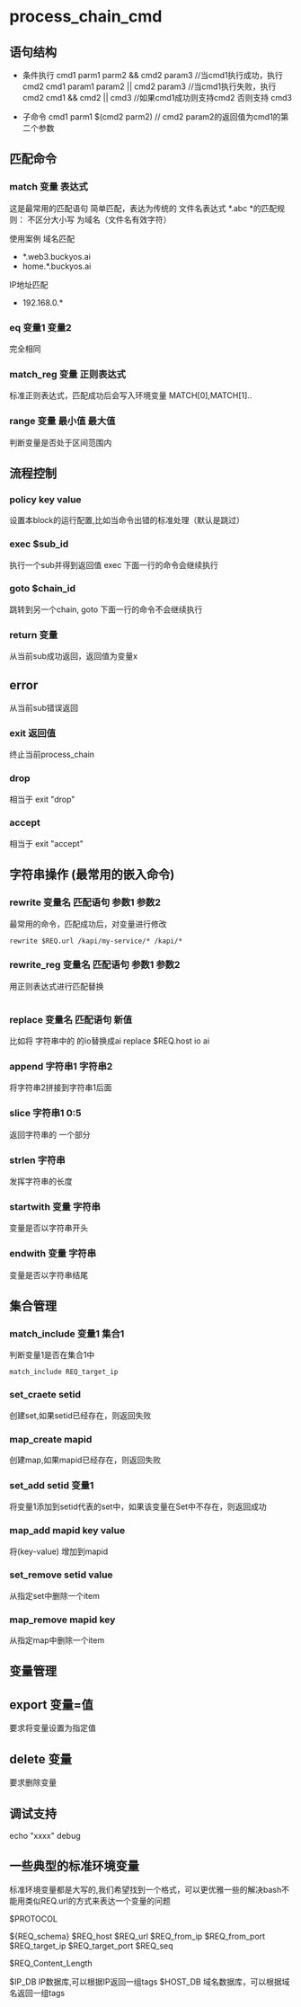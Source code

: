 # process_chain_cmd

## 语句结构

- 条件执行
cmd1 parm1 parm2 && cmd2 param3 //当cmd1执行成功，执行cmd2
cmd1 param1 param2 || cmd2 param3 //当cmd1执行失败，执行cmd2
cmd1 && cmd2 || cmd3 //如果cmd1成功则支持cmd2 否则支持 cmd3

- 子命令
cmd1 parm1 $(cmd2 parm2) // cmd2 param2的返回值为cmd1的第二个参数

## 匹配命令

### match 变量 表达式
这是最常用的匹配语句
简单匹配，表达为传统的 文件名表达式 *.abc
*的匹配规则：
    不区分大小写
    为域名（文件名有效字符）

使用案例
域名匹配  
- *.web3.buckyos.ai
- home.*.buckyos.ai

IP地址匹配
- 192.168.0.*

### eq 变量1 变量2
完全相同

### match_reg 变量 正则表达式
标准正则表达式，匹配成功后会写入环境变量 MATCH[0],MATCH[1].. 

### range 变量 最小值 最大值
判断变量是否处于区间范围内

## 流程控制
### policy key value
设置本block的运行配置,比如当命令出错的标准处理（默认是跳过）

### exec $sub_id
执行一个sub并得到返回值
exec 下面一行的命令会继续执行

### goto $chain_id
跳转到另一个chain,
goto 下面一行的命令不会继续执行

### return 变量
从当前sub成功返回，返回值为变量x

## error
从当前sub错误返回

### exit 返回值
终止当前process_chain 

### drop 
相当于 exit "drop"

### accept
相当于 exit "accept"

## 字符串操作 (最常用的嵌入命令)

### rewrite 变量名 匹配语句 参数1 参数2
最常用的命令，匹配成功后，对变量进行修改
```
rewrite $REQ.url /kapi/my-service/* /kapi/*
```

### rewrite_reg 变量名 匹配语句 参数1 参数2
用正则表达式进行匹配替换
```
```

### replace 变量名 匹配语句 新值
比如将 字符串中的 的io替换成ai
replace $REQ.host io ai

### append 字符串1 字符串2
将字符串2拼接到字符串1后面

### slice 字符串1 0:5
返回字符串的 一个部分

### strlen 字符串
发挥字符串的长度

### startwith 变量 字符串
变量是否以字符串开头

### endwith 变量 字符串
变量是否以字符串结尾


## 集合管理

### match_include 变量1 集合1
判断变量1是否在集合1中
```
match_include REQ_target_ip
```
### set_craete setid
创建set,如果setid已经存在，则返回失败

### map_create mapid
创建map,如果mapid已经存在，则返回失败

### set_add setid 变量1
将变量1添加到setid代表的set中，如果该变量在Set中不存在，则返回成功

### map_add mapid key value
将(key-value) 增加到mapid

### set_remove setid value
从指定set中删除一个item

### map_remove mapid key
从指定map中删除一个item


## 变量管理

## export 变量=值
要求将变量设置为指定值

## delete 变量
要求删除变量

## 调试支持
echo "xxxx" debug

## 一些典型的标准环境变量
标准环境变量都是大写的,我们希望找到一个格式，可以更优雅一些的解决bash不能用类似REQ.url的方式来表达一个变量的问题

$PROTOCOL

${REQ_schema}
$REQ_host
$REQ_url
$REQ_from_ip
$REQ_from_port
$REQ_target_ip
$REQ_target_port
$REQ_seq

$REQ_Content_Length

$IP_DB IP数据库,可以根据IP返回一组tags
$HOST_DB 域名数据库，可以根据域名返回一组tags